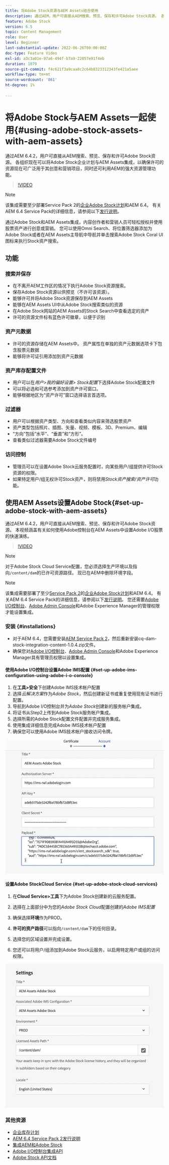 ```yaml
---
title: 将Adobe Stock资源与AEM Assets结合使用
description: 通过AEM，用户可直接从AEM搜索、预览、保存和许可Adobe Stock资源。 各组织现在可以将Adobe Stock企业计划与AEM Assets集成，以确保许可的资源现在可广泛用于其创意和营销项目，同时还可利用AEM的强大资源管理功能。
feature: Adobe Stock
version: 6.5
topic: Content Management
role: User
level: Beginner
last-substantial-update: 2022-06-26T00:00:00Z
doc-type: Feature Video
exl-id: a3c3a01e-97a6-494f-b7a9-22057e91f4eb
duration: 1079
source-git-commit: f4c621f3a9caa8c2c64b8323312343fe421a5aee
workflow-type: tm+mt
source-wordcount: '861'
ht-degree: 1%

---
```


# 将Adobe Stock与AEM Assets一起使用{#using-adobe-stock-assets-with-aem-assets}

通过AEM 6.4.2，用户可直接从AEM搜索、预览、保存和许可Adobe Stock资源。 各组织现在可以将Adobe Stock企业计划与AEM Assets集成，以确保许可的资源现在可广泛用于其创意和营销项目，同时还可利用AEM的强大资源管理功能。

>[!VIDEO](https://video.tv.adobe.com/v/24678?quality=12&learn=on)

>[!NOTE]
>
>该集成需要至少部署Service Pack 2的[企业Adobe Stock计划](https://landing.adobe.com/en/na/products/creative-cloud/ctir-4625-stock-for-enterprise/index.html)和AEM 6.4。 有关AEM 6.4 Service Pack的详细信息，请参阅以下[发行说明](https://helpx.adobe.com/cn/experience-manager/6-4/release-notes/sp-release-notes.html)。

通过Adobe Stock和AEM Assets集成，内容创作者和营销人员可轻松授权并使用股票资产进行创意或营销。 您可以使用Omni Search、将位置筛选器添加为Adobe Stock或者在AEM Assets主导航中导航并单击搜索Adobe Stock Coral UI图标来执行Stock资产搜索。

## 功能

### 搜索并保存

* 在不离开AEM工作区的情况下执行Adobe Stock资源搜索。
* 保存Adobe Stock资源以供预览（不许可该资源）。
* 能够许可并将Adobe Stock资源保存到AEM Assets
* 能够在AEM Assets UI中从Adobe Stock搜索类似的资源
* 在Adobe Stock网站的AEM Assets的Stock Search中查看选定的资产
* 许可的资源文件标有蓝色许可徽章，以便于识别

### 资产元数据

* 许可的资源存储在AEM Assets中。 资产属性在单独的资产元数据选项卡下包含股票元数据
* 能够将许可证引用添加到资产元数据

### 资产库存配置文件

* 用户可以在&#x200B;*用户>我的偏好设置> Stock配置*&#x200B;下选择Adobe Stock配置文件
* 可以将必选和可选参考添加到资产许可窗口。
* 能够根据地区为“资产许可”窗口选择语言首选项。

### 过滤器

* 用户可以根据资产类型、方向和查看类似内容来筛选股票资产
* 资产类型包括照片、插图、矢量、视频、模板、3D、Premium、编辑
* “方向”包括“水平”、“垂直”和“方形”。
* 查看类似过滤器需要Adobe Stock文件编号

### 访问控制

* 管理员可以在设置Adobe Stock云服务配置时，向某些用户/组提供许可Stock资源的权限。
* 如果特定用户/组无权许可Stock资产，则将禁用&#x200B;*Stock资产搜索/资产许可*&#x200B;功能。

## 使用AEM Assets设置Adobe Stock{#set-up-adobe-stock-with-aem-assets}

通过AEM 6.4.2，用户可直接从AEM搜索、预览、保存和许可Adobe Stock资源。 本视频涵盖有关如何使用Adobe控制台在AEM Assets中设置Adobe I/O股票的快速演练。

>[!VIDEO](https://video.tv.adobe.com/v/25043?quality=12&learn=on)

>[!NOTE]
>
>对于Adobe Stock Cloud Service配置，您必须选择生产环境以及指向`/content/dam`的已许可资源路径。 现已在AEM中删除环境字段。

>[!NOTE]
>
>该集成需要部署了至少[Service Pack 2](https://experience.adobe.com/#/downloads/content/software-distribution/en/aem.html?fulltext=AEM*+6*+4*+Service*+Pack*&amp;2_group.propertyvalues.property=.%2Fjcr%3Acontent%2Fmetadata%2Fdc%3Aversion&amp;2_group.propertyvalues.operation=equals&amp;2_group.propertyvalues.0_values=target-version%3Aaem%2F6-4&amp;3_group.propertyvalues.property=。%2Fjcr%3Acontent%2Fmetadata%2Fdc%3AsoftwareType&amp;3_group.propertyvalues.operation=equals&amp;3_group.propertyvalues.0_values=software-type%3Aservice-and-cumulative-fix&amp;orderby=%40jcr%3Acontent%2Fmetadata%2Fdc%3Atitle&amp;orderby.sort=asc&amp;layout=list&amp;p.offset=0&amp;p.limit=24)的[企业Adobe Stock计划](https://landing.adobe.com/en/na/products/creative-cloud/ctir-4625-stock-for-enterprise/index.html)和AEM 6.4。 有关AEM 6.4 Service Pack的详细信息，请参阅以下[发行说明](https://helpx.adobe.com/cn/experience-manager/6-4/release-notes/sp-release-notes.html)。 您还需要[Adobe I/O控制台](https://console.adobe.io/)、[Adobe Admin Console](https://adminconsole.adobe.com/)和Adobe Experience Manager的管理权限才能设置集成。

### 安装 {#installations}

* 对于AEM 6.4，您需要安装[AEM Service Pack 2](https://experience.adobe.com/#/downloads/content/software-distribution/en/aem.html?fulltext=AEM*+6*+4*+Service*+Pack*&amp;2_group.propertyvalues.property=.%2Fjcr%3Acontent%2Fmetadata%2Fdc%3Aversion&amp;2_group.propertyvalues.operation=equals&amp;2_group.propertyvalues.0_values=target-version%3Aaem%2F6-4&amp;3_group.propertyvalues.property=。%2Fjcr%3Acontent%2Fmetadata%2Fdc%3AsoftwareType&amp;3_group.propertyvalues.operation=equals&amp;3_group.propertyvalues.0_values=software-type%3Aservice-and-cumulative-fix&amp;orderby=%40jcr%3Acontent%2Fmetadata%2Fdc%3Atitle&amp;orderby.sort=asc&amp;layout=list&amp;p.offset=0&amp;p.limit=24)，然后重新安装cq-dam-stock-integration-content-1.0.4.zip文件。
* 确保您对[Adobe I/O控制台](https://console.adobe.io/)、[Adobe Admin Console](https://adminconsole.adobe.com/)和Adobe Experience Manager具有管理员权限以设置集成。

#### 使用Adobe I/O控制台设置Adobe IMS配置 {#set-up-adobe-ims-configuration-using-adobe-i-o-console}

1. 在&#x200B;**工具>安全**&#x200B;下创建Adobe IMS技术帐户配置
2. 选择&#x200B;*云解决方案*&#x200B;作为&#x200B;*Adobe Stock*，然后创建新证书或重复使用现有证书进行配置。
3. 导航到Adobe I/O控制台并为&#x200B;*Adobe Stock*&#x200B;创建新的服务帐户集成。
4. 将证书从Step2上传到Adobe Stock服务帐户集成。
5. 选择所需的Adobe Stock配置文件配置并完成服务集成。
6. 使用集成详细信息完成Adobe IMS技术帐户配置
7. 确保您可以使用Adobe IMS技术帐户接收访问令牌。

![Adobe IMS技术帐户](assets/screen_shot_2018-10-22at12219pm.png)

#### 设置Adobe StockCloud Service {#set-up-adobe-stock-cloud-services}

1. 在&#x200B;**Cloud Service>工具**&#x200B;下为Adobe Stock创建新的云服务配置。
2. 选择在上面部分中为您的&#x200B;*Adobe Stock Cloud*&#x200B;配置创建的&#x200B;*Adobe IMS配置*

3. 确保选择&#x200B;**环境**&#x200B;作为PROD。
4. **许可的资产路径**&#x200B;可以指向`/content/dam`下的任何目录。
5. 选择您的区域设置并完成设置。
6. 您还可以将用户/组添加到Adobe Stock云服务，以启用特定用户或组的访问权限。

![AdobeAssets Stock配置](assets/screen_shot_2018-10-22at12425pm.png)

### 其他资源

* [企业库存计划](https://landing.adobe.com/en/na/products/creative-cloud/ctir-4625-stock-for-enterprise/index.html)
* [AEM 6.4 Service Pack 2发行说明](https://experienceleague.adobe.com/docs/experience-manager-65/release-notes/release-notes.html?lang=zh-Hans)
* [集成AEM和Adobe Stock](https://experienceleague.adobe.com/docs/experience-manager-65/assets/using/aem-assets-adobe-stock.html)
* [Adobe I/O控制台集成API](https://www.adobe.io/apis/cloudplatform/console/authentication/gettingstarted.html)
* [Adobe Stock API文档](https://www.adobe.io/apis/creativecloud/stock/docs.html)
